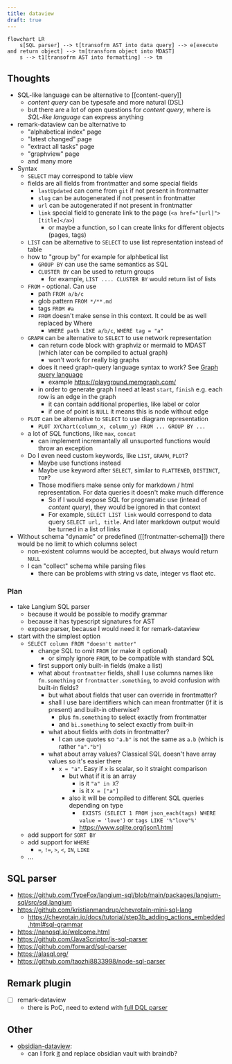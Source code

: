 ```yaml
---
title: dataview
draft: true
---
```


```mermaid
flowchart LR
    s[SQL parser] --> t[transofrm AST into data query] --> e[execute and return object] --> tm[transform object into MDAST]
    s --> t1[transofrm AST into formatting] --> tm
```

## Thoughts

- SQL-like language can be alternative to [[content-query]]
  - _content query_ can be typesafe and more natural (DSL)
  - but there are a lot of open questions for _content query_, where is _SQL-like language_ can express anything
- remark-dataview can be alternative to
  - "alphabetical index" page
  - "latest changed" page
  - "extract all tasks" page
  - "graphview" page
  - and many more
- Syntax
  - `SELECT` may correspond to table view
  - fields are all fields from frontmatter and some special fields
    - `lastUpdated` can come from `git` if not present in frontmatter
    - `slug` can be autogenerated if not present in frontmatter
    - `url` can be autogenerated if not present in frontmatter
    - `link` special field to generate link to the page (`<a href="[url]">[title]</a>`)
      - or maybe a function, so I can create links for different objects (pages, tags)
  - `LIST` can be alternative to `SELECT` to use list representation instead of table
  - how to "group by" for example for alphbetical list
    - `GROUP BY` can use the same semantics as SQL
    - `CLUSTER BY` can be used to return groups
      - for example, `LIST .... CLUSTER BY` would return list of lists
  - `FROM` - optional. Can use
    - path `FROM a/b/c`
    - glob pattern `FROM */**.md`
    - tags `FROM #a`
    - `FROM` doesn't make sense in this context. It could be as well replaced by Where
      - `WHERE path LIKE a/b/c`, `WHERE tag = "a"`
  - `GRAPH` can be alternative to `SELECT` to use network representation
    - can return code block with graphviz or mermaid to MDAST (which later can be compiled to actual graph)
      - won't work for really big graphs
    - does it need graph-query language syntax to work? See [Graph query language](https://graph.stereobooster.com/notes/Graph-query-language)
      - example https://playground.memgraph.com/
    - in order to generate graph I need at least `start`, `finish` e.g. each row is an edge in the graph
      - it can contain additional properties, like label or color
      - if one of point is `NULL` it means this is node without edge
  - `PLOT` can be alternative to `SELECT` to use diagram representation
    - `PLOT XYChart(column_x, column_y) FROM ... GROUP BY ...`
  - a lot of SQL functions, like `max`, `concat`
    - can implement incremantally all unsuported functions would throw an exception
  - Do I even need custom keywords, like `LIST`, `GRAPH`, `PLOT`?
    - Maybe use functions instead
    - Maybe use keyword after `SELECT`, similar to `FLATTENED`, `DISTINCT`, `TOP`?
    - Those modifiers make sense only for markdown / html representation. For data queries it doesn't make much difference
      - So if I would expose SQL for programatic use (intead of _content query_), they would be ignored in that context
      - For example, `SELECT LIST link` would correspond to data query `SELECT url, title`. And later markdown output would be turned in a list of links
- Without schema "dynamic" or predefined ([[frontmatter-schema]]) there would be no limit to which columns select
  - non-existent columns would be accepted, but always would return `NULL`
  - I can "collect" schema while parsing files
    - there can be problems with string vs date, integer vs flaot etc.

### Plan

- take Langium SQL parser
  - because it would be possible to modify grammar
  - because it has typescript signatures for AST
  - expose parser, because I would need it for remark-dataview
- start with the simplest option
  - `SELECT column FROM "doesn't matter"`
    - change SQL to omit `FROM` (or make it optional)
      - or simply ignore `FROM`, to be compatible with standard SQL
    - first support only built-in fields (make a list)
    - what about `frontmatter` fields, shall I use columns names like `fm.something` or `frontmatter.something`, to avoid confusion with built-in fields?
      - but what about fields that user can override in frontmatter?
      - shall I use bare identifiers which can mean frontmatter (if it is present) and built-in otherwise?
        - plus `fm.something` to select exactly from frontmatter
        - and `bi.something` to select exactly from built-in
      - what about fields with dots in frontmatter?
        - I can use quotes so `"a.b"` is not the same as `a.b` (which is rather `"a"."b"`)
      - what about array values? Classical SQL doesn't have array values so it's easier there
        - `x = "a"`. Easy if `x` is scalar, so it straight comparison
          - but what if it is an array
            - is it `"a" in X`?
            - is it `X = ["a"]`
          - also it will be compiled to different SQL queries depending on type
            - ` EXISTS (SELECT 1 FROM json_each(tags) WHERE value = 'love')` or `tags LIKE '%"love"%'`
            - https://www.sqlite.org/json1.html
  - add support for `SORT BY`
  - add support for `WHERE`
    - `=`, `!=`, `>`, `<`, `IN`, `LIKE`
  - ...

## SQL parser

- https://github.com/TypeFox/langium-sql/blob/main/packages/langium-sql/src/sql.langium
- https://github.com/kristianmandrup/chevrotain-mini-sql-lang
  - https://chevrotain.io/docs/tutorial/step3b_adding_actions_embedded.html#sql-grammar
- https://nanosql.io/welcome.html
- https://github.com/JavaScriptor/js-sql-parser
- https://github.com/forward/sql-parser
- https://alasql.org/
- https://github.com/taozhi8833998/node-sql-parser

## Remark plugin

- [ ] remark-dataview
  - there is PoC, need to extend with [full DQL parser](https://github.com/blacksmithgu/obsidian-dataview/blob/master/src/query/parse.ts)

## Other

- [obsidian-dataview](https://github.com/blacksmithgu/obsidian-dataview):
  - can I fork [it](https://github.com/blacksmithgu/obsidian-dataview/blob/master/src/index.ts) and replace obsidian vault with braindb?
